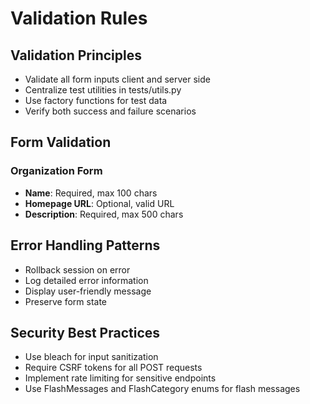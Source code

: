 # Validation Rules

## Validation Principles
- Validate all form inputs client and server side
- Centralize test utilities in tests/utils.py
- Use factory functions for test data
- Verify both success and failure scenarios

## Form Validation
### Organization Form
- **Name**: Required, max 100 chars
- **Homepage URL**: Optional, valid URL
- **Description**: Required, max 500 chars

## Error Handling Patterns
- Rollback session on error
- Log detailed error information
- Display user-friendly message
- Preserve form state

## Security Best Practices
- Use bleach for input sanitization
- Require CSRF tokens for all POST requests
- Implement rate limiting for sensitive endpoints
- Use FlashMessages and FlashCategory enums for flash messages

